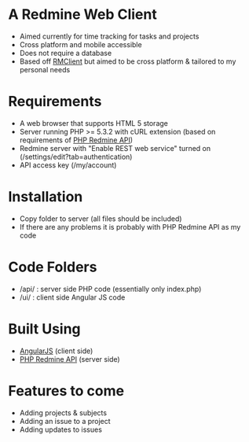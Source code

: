 # A Redmine Web Client

- Aimed currently for time tracking for tasks and projects
- Cross platform and mobile accessible
- Does not require a database
- Based off [RMClient](http://rmclient.org/) but aimed to be cross platform & tailored to my personal needs

# Requirements

- A web browser that supports HTML 5 storage
- Server running PHP >= 5.3.2 with cURL extension (based on requirements of [PHP Redmine API](https://github.com/kbsali/php-redmine-api))
- Redmine server with "Enable REST web service" turned on (/settings/edit?tab=authentication)
- API access key (/my/account)

# Installation

- Copy folder to server (all files should be included)
- If there are any problems it is probably with PHP Redmine API as my code

# Code Folders

- /api/ : server side PHP code (essentially only index.php)
- /ui/ : client side Angular JS code

# Built Using 

- [AngularJS](http://angularjs.org) (client side)
- [PHP Redmine API](https://github.com/kbsali/php-redmine-api) (server side)

# Features to come

- Adding projects & subjects
- Adding an issue to a project
- Adding updates to issues
